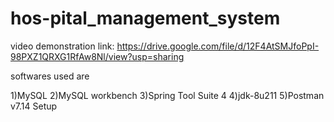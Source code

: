 # hos-pital_management_system


video demonstration link:
https://drive.google.com/file/d/12F4AtSMJfoPpI-98PXZ1QRXG1RfAw8Nl/view?usp=sharing

softwares used are

1)MySQL
2)MySQL workbench
3)Spring Tool Suite 4
4)jdk-8u211
5)Postman v7.14 Setup

